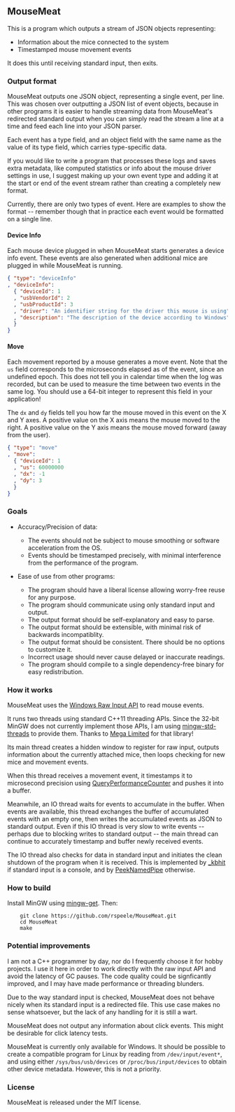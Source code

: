 ## MouseMeat

This is a program which outputs a stream of JSON objects representing:
* Information about the mice connected to the system
* Timestamped mouse movement events

It does this until receiving standard input, then exits.

### Output format

MouseMeat outputs one JSON object, representing a single event, per
line. This was chosen over outputting a JSON list of event objects,
because in other programs it is easier to handle streaming data from
MouseMeat's redirected standard output when you can simply read the
stream a line at a time and feed each line into your JSON parser.

Each event has a type field, and an object field with the same name as
the value of its type field, which carries type-specific data.

If you would like to write a program that processes these logs and
saves extra metadata, like computed statistics or info about the mouse
driver settings in use, I suggest making up your own event type and
adding it at the start or end of the event stream rather than creating
a completely new format.

Currently, there are only two types of event. Here are examples to
show the format -- remember though that in practice each event would
be formatted on a single line.

#### Device Info

Each mouse device plugged in when MouseMeat starts generates a device
info event. These events are also generated when additional mice are
plugged in while MouseMeat is running.

```json
{ "type": "deviceInfo"
, "deviceInfo":
  { "deviceId": 1
  , "usbVendorId": 2
  , "usbProductId": 3
  , "driver": "An identifier string for the driver this mouse is using"
  , "description": "The description of the device according to Windows"
  }
}
```

#### Move

Each movement reported by a mouse generates a move event. Note that
the `us` field corresponds to the microseconds elapsed as of the
event, since an undefined epoch. This does not tell you in calendar
time when the log was recorded, but can be used to measure the time
between two events in the same log. You should use a 64-bit integer to
represent this field in your application!

The `dx` and `dy` fields tell you how far the mouse moved in this
event on the X and Y axes. A positive value on the X axis means the
mouse moved to the right. A positive value on the Y axis means the
mouse moved forward (away from the user).

```json
{ "type": "move"
, "move":
  { "deviceId": 1
  , "us": 60000000
  , "dx": -1
  , "dy": 3
  }
}
```

### Goals

* Accuracy/Precision of data:
  * The events should not be subject to mouse smoothing or software acceleration from the OS.
  * Events should be timestamped precisely, with minimal interference from the performance of the program.

* Ease of use from other programs:
  * The program should have a liberal license allowing worry-free reuse for any purpose.
  * The program should communicate using only standard input and output.
  * The output format should be self-explanatory and easy to parse.
  * The output format should be extensible, with minimal risk of backwards incompatiblity.
  * The output format should be consistent. There should be no options to customize it.
  * Incorrect usage should never cause delayed or inaccurate readings.
  * The program should compile to a single dependency-free binary for easy redistribution.

### How it works

MouseMeat uses the [Windows Raw Input API](https://msdn.microsoft.com/en-us/library/windows/desktop/ms645536(v=vs.85).aspx)
to read mouse events.

It runs two threads using standard C++11 threading APIs. Since the
32-bit MinGW does not currently implement those APIs, I am using
[mingw-std-threads](https://github.com/meganz/mingw-std-threads) to
provide them. Thanks to [Mega Limited](https://github.com/meganz) for
that library!

Its main thread creates a hidden window to register for raw input,
outputs information about the currently attached mice, then loops
checking for new mice and movement events.

When this thread receives a movement event, it timestamps it to
microsecond precision using
[QueryPerformanceCounter](https://msdn.microsoft.com/en-us/library/windows/desktop/ms644904(v=vs.85).aspx)
and pushes it into a buffer.

Meanwhile, an IO thread waits for events to accumulate in the buffer.
When events are available, this thread exchanges the buffer of
accumulated events with an empty one, then writes the accumulated
events as JSON to standard output. Even if this IO thread is very slow
to write events -- perhaps due to blocking writes to standard output
-- the main thread can continue to accurately timestamp and buffer
newly received events.

The IO thread also checks for data in standard input and initiates the
clean shutdown of the program when it is received. This is implemented
by [_kbhit](https://msdn.microsoft.com/en-us/library/58w7c94c.aspx) if
standard input is a console, and by
[PeekNamedPipe](https://msdn.microsoft.com/en-us/library/windows/desktop/aa365779(v=vs.85).aspx)
otherwise.

### How to build

Install MinGW using [mingw-get](https://sourceforge.net/projects/mingw/files/latest/download). Then:

        git clone https://github.com/rspeele/MouseMeat.git
        cd MouseMeat
        make

### Potential improvements

I am not a C++ programmer by day, nor do I frequently choose it for
hobby projects. I use it here in order to work directly with the raw
input API and avoid the latency of GC pauses. The code quality could
be signficantly improved, and I may have made performance or threading
blunders.

Due to the way standard input is checked, MouseMeat does not behave
nicely when its standard input is a redirected file. This use case
makes no sense whatsoever, but the lack of any handling for it is
still a wart.

MouseMeat does not output any information about click events. This
might be desirable for click latency tests.

MouseMeat is currently only available for Windows.
It should be possible to create a compatible program for Linux by
reading from `/dev/input/event*`, and using either
`/sys/bus/usb/devices` or `/proc/bus/input/devices` to obtain other
device metadata. However, this is not a priority.

### License

MouseMeat is released under the MIT license.
